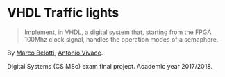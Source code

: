 # VHDL Traffic lights

> Implement, in VHDL, a digital system that, starting from the FPGA 100Mhz clock signal, handles the operation modes of a semaphore.

By [Marco Belotti](https://github.com/marcoBelotti), [Antonio Vivace](https://github.com/avivace).

Digital Systems (CS MSc) exam final project. Academic year 2017/2018.
